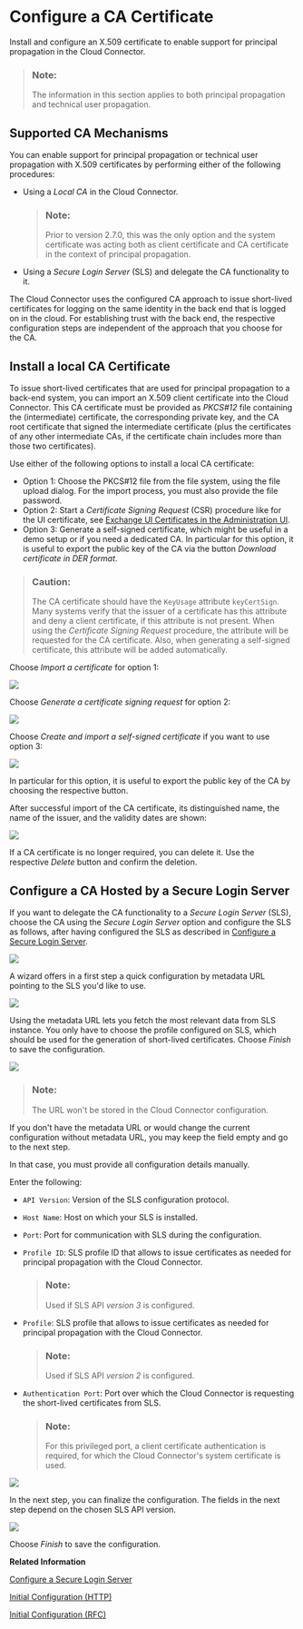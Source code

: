 <!-- loiod0c4d5675d4f4bc78a5b7a7b8687c841 -->

# Configure a CA Certificate

Install and configure an X.509 certificate to enable support for principal propagation in the Cloud Connector.

> ### Note:  
> The information in this section applies to both principal propagation and technical user propagation.



## Supported CA Mechanisms

You can enable support for principal propagation or technical user propagation with X.509 certificates by performing either of the following procedures:

-   Using a *Local CA* in the Cloud Connector.

    > ### Note:  
    > Prior to version 2.7.0, this was the only option and the system certificate was acting both as client certificate and CA certificate in the context of principal propagation.

-   Using a *Secure Login Server* \(SLS\) and delegate the CA functionality to it.

The Cloud Connector uses the configured CA approach to issue short-lived certificates for logging on the same identity in the back end that is logged on in the cloud. For establishing trust with the back end, the respective configuration steps are independent of the approach that you choose for the CA.



<a name="loiod0c4d5675d4f4bc78a5b7a7b8687c841__section_txk_4pm_1vb"/>

## Install a local CA Certificate

To issue short-lived certificates that are used for principal propagation to a back-end system, you can import an X.509 client certificate into the Cloud Connector. This CA certificate must be provided as *PKCS\#12* file containing the \(intermediate\) certificate, the corresponding private key, and the CA root certificate that signed the intermediate certificate \(plus the certificates of any other intermediate CAs, if the certificate chain includes more than those two certificates\).

Use either of the following options to install a local CA certificate:

-   Option 1: Choose the PKCS\#12 file from the file system, using the file upload dialog. For the import process, you must also provide the file password.
-   Option 2: Start a *Certificate Signing Request* \(CSR\) procedure like for the UI certificate, see [Exchange UI Certificates in the Administration UI](exchange-ui-certificates-in-the-administration-ui-b70bf16.md).
-   Option 3: Generate a self-signed certificate, which might be useful in a demo setup or if you need a dedicated CA. In particular for this option, it is useful to export the public key of the CA via the button *Download certificate in DER format*.

> ### Caution:  
> The CA certificate should have the `KeyUsage` attribute `keyCertSign`. Many systems verify that the issuer of a certificate has this attribute and deny a client certificate, if this attribute is not present. When using the *Certificate Signing Request* procedure, the attribute will be requested for the CA certificate. Also, when generating a self-signed certificate, this attribute will be added automatically.

Choose *Import a certificate* for option 1:

![](images/SCC_CACertiicate_-_Import_bba36da.png)

Choose *Generate a certificate signing request* for option 2:

![](images/SCC_Configure_CA_Certificate_1_5ebfffb.png)

Choose *Create and import a self-signed certificate* if you want to use option 3:

![](images/SCC_Configure_CA_Certificate_2_7b1db4d.png)

In particular for this option, it is useful to export the public key of the CA by choosing the respective button.



After successful import of the CA certificate, its distinguished name, the name of the issuer, and the validity dates are shown:

![](images/SCC_CACertificate_-_Result_1903299.png)

If a CA certificate is no longer required, you can delete it. Use the respective *Delete* button and confirm the deletion.



## Configure a CA Hosted by a Secure Login Server

If you want to delegate the CA functionality to a *Secure Login Server* \(SLS\), choose the CA using the *Secure Login Server* option and configure the SLS as follows, after having configured the SLS as described in [Configure a Secure Login Server](configure-a-secure-login-server-de5bbf9.md).

![](images/SCC_CACertificate_-_SLS_1_616cd1e.png)

A wizard offers in a first step a quick configuration by metadata URL pointing to the SLS you'd like to use.

![](images/SCC_CACertificate_-_SLS_2_8032a05.png)

Using the metadata URL lets you fetch the most relevant data from SLS instance. You only have to choose the profile configured on SLS, which should be used for the generation of short-lived certificates. Choose *Finish* to save the configuration.

![](images/SCC_CACertificate_-_SLS_3_88c6f8b.png)

> ### Note:  
> The URL won't be stored in the Cloud Connector configuration.

If you don't have the metadata URL or would change the current configuration without metadata URL, you may keep the field empty and go to the next step.

In that case, you must provide all configuration details manually.

Enter the following:

-   `API Version`: Version of the SLS configuration protocol.
-   `Host Name`: Host on which your SLS is installed.
-   `Port`: Port for communication with SLS during the configuration.
-   `Profile ID`: SLS profile ID that allows to issue certificates as needed for principal propagation with the Cloud Connector.

    > ### Note:  
    > Used if SLS API *version 3* is configured.

-   `Profile`: SLS profile that allows to issue certificates as needed for principal propagation with the Cloud Connector.

    > ### Note:  
    > Used if SLS API *version 2* is configured.

-   `Authentication Port`: Port over which the Cloud Connector is requesting the short-lived certificates from SLS.

    > ### Note:  
    > For this privileged port, a client certificate authentication is required, for which the Cloud Connector's system certificate is used.


![](images/SCC_CACertificate_-_SLS_4_2962521.png)

In the next step, you can finalize the configuration. The fields in the next step depend on the chosen SLS API version.

![](images/SCC_CACertificate_-_SLS_5_ff65b68.png)

Choose *Finish* to save the configuration.

**Related Information**  


[Configure a Secure Login Server](configure-a-secure-login-server-de5bbf9.md "Configuration steps for Java SLS support.")

[Initial Configuration \(HTTP\)](initial-configuration-http-3f974ea.md "Configure the Cloud Connector for HTTP communication.")

[Initial Configuration \(RFC\)](initial-configuration-rfc-f09eefe.md "Configure a Secure Network Connection (SNC) to set up the Cloud Connector for RFC communication to an ABAP backend system.")

